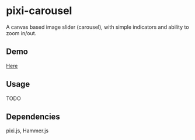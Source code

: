 # pixi-carousel
A canvas based image slider (carousel), with simple indicators and ability to zoom in/out.

## Demo
[Here](http://zopelee.github.io/pixi-carousel)

## Usage
TODO

## Dependencies
pixi.js, Hammer.js
